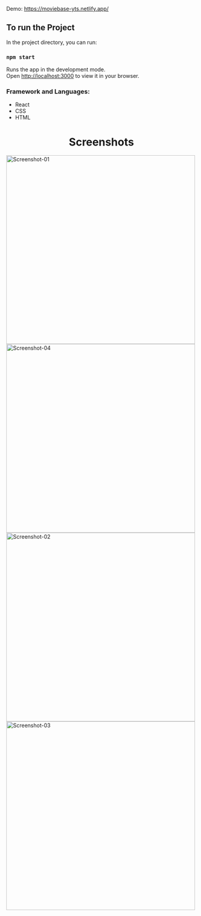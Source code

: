 Demo: https://moviebase-yts.netlify.app/

## To run the Project

In the project directory, you can run:

### `npm start`

Runs the app in the development mode.\
Open [http://localhost:3000](http://localhost:3000) to view it in your browser.

### Framework and Languages:
- React
- CSS
- HTML

<h1 align="center"> Screenshots </h1>
<p>
<img width="500" src="https://user-images.githubusercontent.com/63865428/186772780-caca1326-42c0-47d7-8699-8896399c0f0f.png" alt="Screenshot-01">
<img width="500" src="https://user-images.githubusercontent.com/63865428/186772851-6c36b0c8-e37b-4332-a496-698536652f53.png" alt="Screenshot-04">
<img width="500" src="https://user-images.githubusercontent.com/63865428/186772929-5c1a5e76-72a0-49d9-8332-5662ca0a4a4e.png" alt="Screenshot-02">
<img width="500" src="https://user-images.githubusercontent.com/63865428/186772952-3bdcf113-eaca-4b11-bdfd-d521849f03a0.png" alt="Screenshot-03">
</p>


